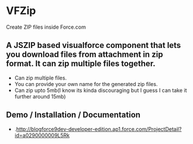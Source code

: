 VFZip
=========

Create ZIP files inside Force.com

A JSZIP based visualforce component that lets you download files from attachment in zip format. It can zip multiple files together. 
-

* Can zip multiple files.
* You can provide your own name for the generated zip files.
* Can zip upto 5mb(I know its kinda discouraging but I guess I can take it further around 15mb)


Demo / Installation / Documentation
--------------

* .http://blogforce9dev-developer-edition.ap1.force.com/ProjectDetail?id=a0290000009L5Rk
